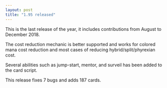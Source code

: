 ```yaml
---
layout: post
title: "1.95 released"
---
```


This is the last release of the year, it includes contributions from August to December 2018.

The cost reduction mechanic is better supported and works for colored mana cost
reduction and most cases of reducing hybrid/split/phyrexian cost.

Several abilities such as jump-start, mentor, and surveil has been added to the card script.

This release fixes 7 bugs and adds 187 cards.
